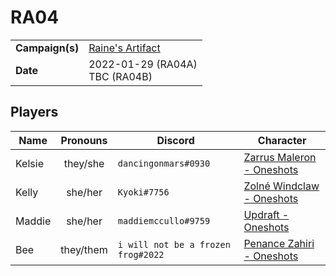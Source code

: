 # RA04

|||
| --- | --- |
| **Campaign(s)** | [Raine's Artifact](../campaigns/O2-raines-artifact.md) | session.3
| **Date** | 2022-01-29 (RA04A)<br>TBC (RA04B) |

## Players

| Name | Pronouns | Discord | Character |
| --- |:---:| --- | --- |
| Kelsie | they/she | `dancingonmars#0930` | [Zarrus Maleron - Oneshots](../characters/non-astarus/os-zarrus-maleron.md) |
| Kelly | she/her | `Kyoki#7756` | [Zolné Windclaw - Oneshots](../characters/non-astarus/os-zolne-windclaw.md) |
| Maddie | she/her | `maddiemccullo#9759` | [Updraft - Oneshots](../characters/non-astarus/os-updraft.md) |
| Bee | they/them | `i will not be a frozen frog#2022` | [Penance Zahiri - Oneshots](../characters/non-astarus/os-penance-zahiri.md) |
